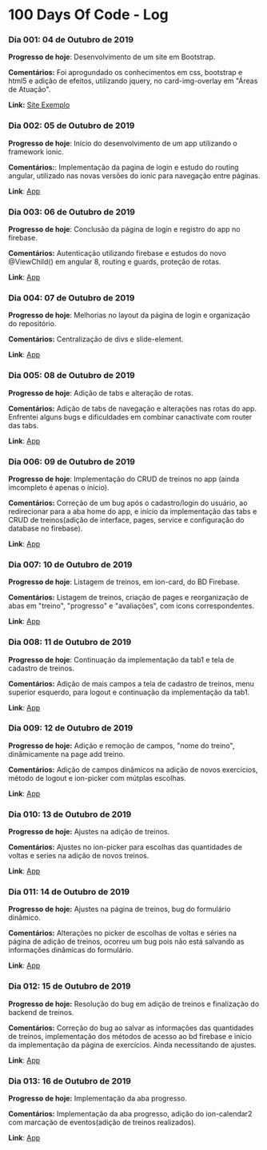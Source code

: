 # 100 Days Of Code - Log

### Dia 001: 04 de Outubro de 2019

**Progresso de hoje**: Desenvolvimento de um site em Bootstrap.

**Comentários:** Foi aprogundado os conhecimentos em css, bootstrap e html5 e adição de efeitos, utilizando jquery, no card-img-overlay em "Áreas de Atuação". 

**Link:** [Site Exemplo](https://github.com/Gilvonaldo-Cavalcanti/-100daysofcode/tree/master/Site%20Exemplo)

### Dia 002: 05 de Outubro de 2019

**Progresso de hoje**: Início do desenvolvimento de um app utilizando o framework ionic.

**Comentários:**: Implementação da pagina de login e estudo do routing angular, utilizado nas novas versões do ionic para navegação entre páginas.

**Link**: [App](https://github.com/Gilvonaldo-Cavalcanti/-100daysofcode/tree/master/app)

### Dia 003: 06 de Outubro de 2019

**Progresso de hoje**: Conclusão da página de login e registro do app no firebase.

**Comentários:** Autenticação utilizando firebase e estudos do novo @ViewChild() em angular 8, routing e guards, proteção de rotas.

**Link**: [App](https://github.com/Gilvonaldo-Cavalcanti/-100daysofcode/tree/master/app)

### Dia 004: 07 de Outubro de 2019

**Progresso de hoje**: Melhorias no layout da página de login e organização do repositório.

**Comentários:** Centralização de divs e slide-element.

**Link**: [App](https://github.com/Gilvonaldo-Cavalcanti/-100daysofcode/tree/master/app)

### Dia 005: 08 de Outubro de 2019

**Progresso de hoje**: Adição de tabs e alteração de rotas.

**Comentários:** Adição de tabs de navegação e alterações nas rotas do app. Enfrentei alguns bugs e dificuldades em combinar canactivate com router das tabs.

**Link**: [App](https://github.com/Gilvonaldo-Cavalcanti/-100daysofcode/tree/master/app)

### Dia 006: 09 de Outubro de 2019

**Progresso de hoje**: Implementação do CRUD de treinos no app (ainda imcompleto é apenas o início).

**Comentários:** Correção de um bug após o cadastro/login do usuário, ao redirecionar para a aba home do app, e início da implementação das tabs e CRUD de treinos(adição de interface, pages, service e configuração do database no firebase).

**Link**: [App](https://github.com/Gilvonaldo-Cavalcanti/-100daysofcode/tree/master/app)

### Dia 007: 10 de Outubro de 2019

**Progresso de hoje**: Listagem de treinos, em ion-card, do BD Firebase.

**Comentários:** Listagem de treinos, criação de pages e reorganização de abas em "treino", "progresso" e "avaliações", com icons correspondentes.

**Link**: [App](https://github.com/Gilvonaldo-Cavalcanti/-100daysofcode/tree/master/app)

### Dia 008: 11 de Outubro de 2019

**Progresso de hoje**: Continuação da implementação da tab1 e tela de cadastro de treinos.

**Comentários:** Adição de mais campos a tela de cadastro de treinos, menu superior esquerdo, para logout e continuação da implementação da tab1.

**Link**: [App](https://github.com/Gilvonaldo-Cavalcanti/-100daysofcode/tree/master/app)

### Dia 009: 12 de Outubro de 2019
**Progresso de hoje:** Adição e remoção de campos, "nome do treino", dinâmicamente na page add treino.

**Comentários:** Adição de campos dinâmicos na adição de novos exercícios, método de logout e ion-picker com mútplas escolhas.

**Link**: [App](https://github.com/Gilvonaldo-Cavalcanti/-100daysofcode/tree/master/app)

### Dia 010: 13 de Outubro de 2019
**Progresso de hoje:** Ajustes na adição de treinos.

**Comentários:** Ajustes no ion-picker para escolhas das quantidades de voltas e series na adição de novos treinos.

**Link**: [App](https://github.com/Gilvonaldo-Cavalcanti/-100daysofcode/tree/master/app)

### Dia 011: 14 de Outubro de 2019
**Progresso de hoje:** Ajustes na página de treinos, bug do formulário dinâmico.

**Comentários:** Alterações no picker de escolhas de voltas e séries na página de adição de treinos, ocorreu um bug pois não está salvando as informações dinâmicas do formulário.

**Link**: [App](https://github.com/Gilvonaldo-Cavalcanti/-100daysofcode/tree/master/app)

### Dia 012: 15 de Outubro de 2019
**Progresso de hoje:** Resolução do bug em adição de treinos e finalização do backend de treinos.

**Comentários:** Correção do bug ao salvar as informações das quantidades de treinos, implementação dos métodos de acesso ao bd firebase e início da implementação da página de exercícios. Ainda necessitando de ajustes.

**Link**: [App](https://github.com/Gilvonaldo-Cavalcanti/-100daysofcode/tree/master/app)

### Dia 013: 16 de Outubro de 2019
**Progresso de hoje:** Implementação da aba progresso.

**Comentários:** Implementação da aba progresso, adição do ion-calendar2 com marcação de eventos(adição de treinos realizados).

**Link**: [App](https://github.com/Gilvonaldo-Cavalcanti/-100daysofcode/tree/master/app)
